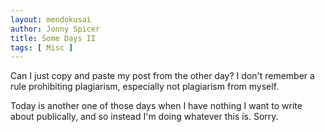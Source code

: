 ```yaml
---
layout: mendokusai
author: Jonny Spicer
title: Some Days II
tags: [ Misc ]
---
```

Can I just copy and paste my post from the other day? I don't remember a rule prohibiting plagiarism, especially not
plagiarism from myself.

Today is another one of those days when I have nothing I want to write about publically, and so instead I'm doing
whatever this is. Sorry.
